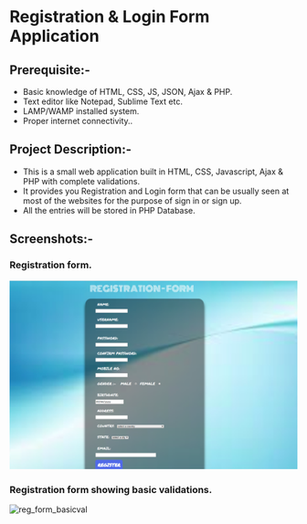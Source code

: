 # Registration & Login Form Application

## Prerequisite:-
* Basic knowledge of HTML, CSS, JS, JSON, Ajax & PHP.
* Text editor like Notepad, Sublime Text etc.
* LAMP/WAMP installed system.
* Proper internet connectivity..

## Project Description:-

* This is a small web application built in HTML, CSS, Javascript, Ajax & PHP with complete validations.
* It provides you Registration and Login form that can be usually seen at most of the websites for the purpose of sign in or sign up.
* All the entries will be stored in PHP Database.

## Screenshots:-

### Registration form.
![reg_form](https://github.com/kritsoni/Web-Apps/blob/master/registration_form/images/reg_form.png)

### Registration form showing basic validations.
![reg_form_basicval](https://github.com/kritsoni/Web-Apps/blob/master//registration_form/images/reg_form_basicval.png.png)
